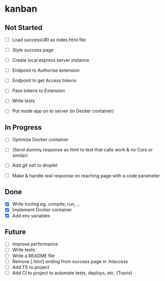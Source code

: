 # kanban

## Not Started

- [ ] Load successURI as index.html file

- [ ] Style success page

- [ ] Create local express server instance

- [ ] Endpoint to Authorise extension

- [ ] Endpoint to get Access tokens

- [ ] Pass tokens to Extension

- [ ] Write tests

- [ ] Put mode app on to server (in Decker container)

## In Progress

- [ ] Optimize Docker container

- [ ] (Send dummy response as html to test that calls work & no Cors or similar)

- [ ] Add git ssh to droplet

- [ ] Make & handle real response on reaching page with a code parameter

## Done

- [x] Write tooling eg. compile, run, ...
- [x] Implement Docker container
- [x] Add env variables

## Future

- [ ] Improve performance
- [ ] Write tests
- [ ] Write a README file
- [ ] Remove [.html] ending from success page in .htaccess
- [ ] Add TS to project
- [ ] Add CI to project to automate tests, deploys, etc. (Travis) 
